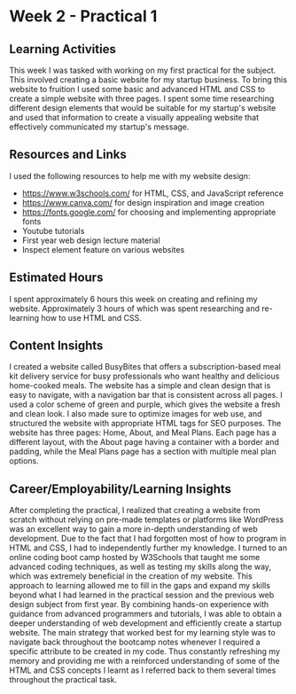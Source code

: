 # Week 2 - Practical 1

## Learning Activities

This week I was tasked with working on my first practical for the subject. This involved creating a basic website for my startup business. To bring this website to fruition I used some basic and advanced HTML and CSS to create a simple website with three pages. I spent some time researching different design elements that would be suitable for my startup's website and used that information to create a visually appealing website that effectively communicated my startup's message.

## Resources and Links

I used the following resources to help me with my website design:

- https://www.w3schools.com/ for HTML, CSS, and JavaScript reference
- https://www.canva.com/ for design inspiration and image creation
- https://fonts.google.com/ for choosing and implementing appropriate fonts
- Youtube tutorials
- First year web design lecture material
- Inspect element feature on various websites

## Estimated Hours

I spent approximately 6 hours this week on creating and refining my website. Approximately 3 hours of which was spent researching and re-learning how to use HTML and CSS.

## Content Insights

I created a website called BusyBites that offers a subscription-based meal kit delivery service for busy professionals who want healthy and delicious home-cooked meals. The website has a simple and clean design that is easy to navigate, with a navigation bar that is consistent across all pages. I used a color scheme of green and purple, which gives the website a fresh and clean look. I also made sure to optimize images for web use, and structured the website with appropriate HTML tags for SEO purposes. The website has three pages: Home, About, and Meal Plans. Each page has a different layout, with the About page having a container with a border and padding, while the Meal Plans page has a section with multiple meal plan options.

## Career/Employability/Learning Insights

After completing the practical, I realized that creating a website from scratch without relying on pre-made templates or platforms like WordPress was an excellent way to gain a more in-depth understanding of web development. Due to the fact that I had forgotten most of how to program in HTML and CSS, I had to independently further my knowledge. I turned to an online coding boot camp hosted by W3Schools that taught me some advanced coding techniques, as well as testing my skills along the way, which was extremely beneficial in the creation of my website. This approach to learning allowed me to fill in the gaps and expand my skills beyond what I had learned in the practical session and the previous web design subject from first year. By combining hands-on experience with guidance from advanced programmers and tutorials, I was able to obtain a deeper understanding of web development and efficiently create a startup website. The main strategy that worked best for my learning style was to navigate back throughout the bootcamp notes whenever I required a specific attribute to be created in my code. Thus constantly refreshing my memory and providing me with a reinforced understanding of some of the HTML and CSS concepts I learnt as I referred back to them several times throughout the practical task.
